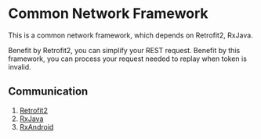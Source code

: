 # Common Network Framework

This is a common network framework, which depends on Retrofit2, RxJava.

Benefit by Retrofit2, you can simplify your REST request.
Benefit by this framework, you can process your request needed to replay when token is invalid.

## Communication

1. [Retrofit2](https://github.com/square/retrofit)
2. [RxJava](https://github.com/ReactiveX/RxJava)
2. [RxAndroid](https://github.com/ReactiveX/RxAndroid)

